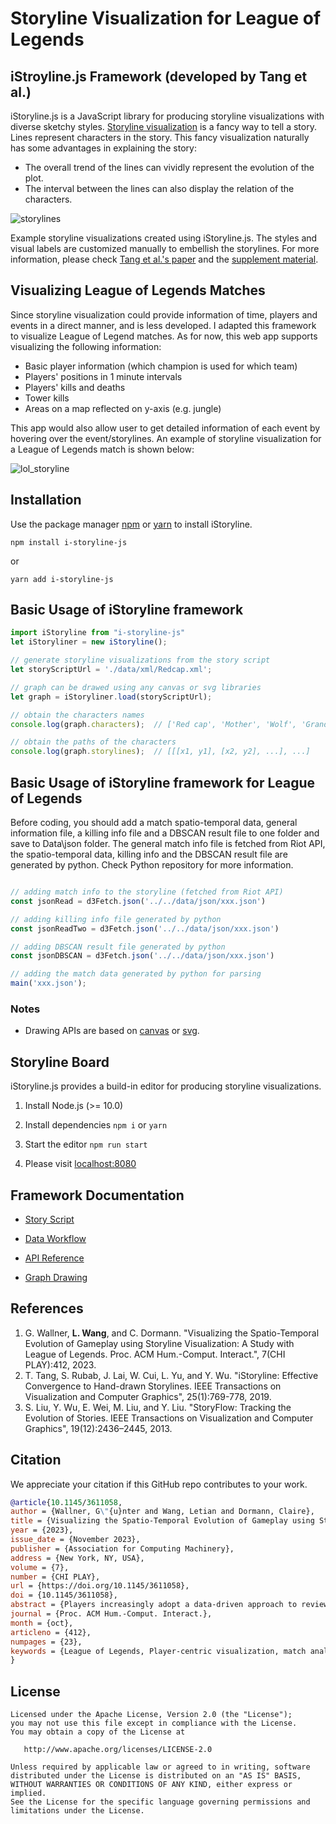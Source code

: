 # Storyline Visualization for League of Legends

## iStroyline.js Framework (developed by Tang et al.)
iStoryline.js is a JavaScript library for producing storyline visualizations with diverse sketchy styles. [Storyline visualization](https://xkcd.com/657/) is a fancy way to tell a story. Lines represent characters in the story. This fancy visualization naturally has some advantages in explaining the story:

- The overall trend of the lines can vividly represent the evolution of the plot.
- The interval between the lines can also display the relation of the characters.

![storylines](https://user-images.githubusercontent.com/18184786/88198333-2cea9600-cc76-11ea-83fa-bbf2676fc61d.png)

Example storyline visualizations created using iStoryline.js. The styles and visual labels are customized manually to embellish the storylines.
For more information, please check [Tang et al.'s paper](http://www.tantang.org/publication/2018_infovis_istoryline/2018_infovis_istoryline.pdf) and the [supplement material](https://istoryline.github.io/).

## Visualizing League of Legends Matches

Since storyline visualization could provide information of time, players and events in a direct manner, and is less developed. I adapted this framework to visualize League of Legend matches.
As for now, this web app supports visualizing the following information:
- Basic player information (which champion is used for which team)
- Players' positions in 1 minute intervals
- Players' kills and deaths
- Tower kills
- Areas on a map reflected on y-axis (e.g. jungle)

This app would also allow user to get detailed information of each event by hovering over the event/storylines.
An example of storyline visualization for a League of Legends match is shown below:

![lol_storyline](https://i.postimg.cc/pL21zGDM/Legend.jpg)

## Installation

Use the package manager [npm](https://docs.npmjs.com/cli/install) or [yarn](https://yarnpkg.com/lang/en/docs/cli/add/) to install iStoryline.

```Shell
npm install i-storyline-js
```

or

```Shell
yarn add i-storyline-js
```

## Basic Usage of iStoryline framework

```JavaScript
import iStoryline from "i-storyline-js"
let iStoryliner = new iStoryline();

// generate storyline visualizations from the story script
let storyScriptUrl = './data/xml/Redcap.xml';

// graph can be drawed using any canvas or svg libraries
let graph = iStoryliner.load(storyScriptUrl);

// obtain the characters names
console.log(graph.characters);  // ['Red cap', 'Mother', 'Wolf', 'GrandMa']

// obtain the paths of the characters
console.log(graph.storylines);  // [[[x1, y1], [x2, y2], ...], ...]
```

## Basic Usage of iStoryline framework for League of Legends

Before coding, you should add a match spatio-temporal data, general information file, a killing info file and a DBSCAN result file to one folder and save to Data\json folder. 
The general match info file is fetched from Riot API, the spatio-temporal data, killing info and the DBSCAN result file are generated by python.
Check Python repository for more information.

```JavaScript

// adding match info to the storyline (fetched from Riot API)
const jsonRead = d3Fetch.json('../../data/json/xxx.json')

// adding killing info file generated by python
const jsonReadTwo = d3Fetch.json('../../data/json/xxx.json') 

// adding DBSCAN result file generated by python
const jsonDBSCAN = d3Fetch.json('../../data/json/xxx.json')

// adding the match data generated by python for parsing
main('xxx.json');


```

### Notes

- Drawing APIs are based on [canvas](https://www.w3schools.com/html/html5_canvas.asp) or [svg](https://www.w3schools.com/html/html5_svg.asp).

## Storyline Board

iStoryline.js provides a build-in editor for producing storyline visualizations.

1. Install Node.js (>= 10.0)

2. Install dependencies `npm i` or `yarn`

3. Start the editor `npm run start`

4. Please visit [localhost:8080](http://localhost:8080)

## Framework Documentation

- [Story Script](https://github.com/tangtan/iStoryline.js/wiki/Story-Script)

- [Data Workflow](https://github.com/tangtan/iStoryline.js/wiki/Data-Workflow)

- [API Reference](https://github.com/tangtan/iStoryline.js/wiki/API-Reference)

- [Graph Drawing](https://github.com/tangtan/iStoryline.js/wiki/Graph-Drawing)

## References

1. G. Wallner, **L. Wang**, and C. Dormann. "Visualizing the Spatio-Temporal Evolution of Gameplay using Storyline Visualization: A Study with League of Legends. Proc. ACM Hum.-Comput. Interact.", 7(CHI PLAY):412, 2023.
2. T. Tang, S. Rubab, J. Lai, W. Cui, L. Yu, and Y. Wu. "iStoryline: Effective Convergence to Hand-drawn Storylines. IEEE Transactions on Visualization and Computer Graphics", 25(1):769-778, 2019.
3. S. Liu, Y. Wu, E. Wei, M. Liu, and Y. Liu. "StoryFlow: Tracking the Evolution of Stories. IEEE Transactions on Visualization and Computer Graphics", 19(12):2436–2445, 2013.

## Citation

We appreciate your citation if this GitHub repo contributes to your work.

```bib
@article{10.1145/3611058,
author = {Wallner, G\"{u}nter and Wang, Letian and Dormann, Claire},
title = {Visualizing the Spatio-Temporal Evolution of Gameplay using Storyline Visualization: A Study with League of Legends},
year = {2023},
issue_date = {November 2023},
publisher = {Association for Computing Machinery},
address = {New York, NY, USA},
volume = {7},
number = {CHI PLAY},
url = {https://doi.org/10.1145/3611058},
doi = {10.1145/3611058},
abstract = {Players increasingly adopt a data-driven approach to review and improve their gaming skills. In the wake of this, spatio-temporal visualizations gained popularity but remain challenging to design. Storyline visualizations are unique in the way they integrate time and location information into a single view to show how entity relationships develop over time. We adopt the storyline visualization technique to summarize gameplay for the purpose of post-play review. We demonstrate the method by applying it to League of Legends matches and evaluated it with 39 players of the game in a task-based online study using the triad framework for spatio-temporal queries by Peuquet. Results indicate that players responded positively to the approach and could, by and large, solve tasks well but that time-based tasks proved most challenging and least efficient to solve. Based on our findings, we reflect on possibilities for enhancing the design of storyline visualizations for game-related data analysis.},
journal = {Proc. ACM Hum.-Comput. Interact.},
month = {oct},
articleno = {412},
numpages = {23},
keywords = {League of Legends, Player-centric visualization, match analysis, storyline visualization}
}
```

## License

    Licensed under the Apache License, Version 2.0 (the "License");
    you may not use this file except in compliance with the License.
    You may obtain a copy of the License at

       http://www.apache.org/licenses/LICENSE-2.0

    Unless required by applicable law or agreed to in writing, software
    distributed under the License is distributed on an "AS IS" BASIS,
    WITHOUT WARRANTIES OR CONDITIONS OF ANY KIND, either express or implied.
    See the License for the specific language governing permissions and
    limitations under the License.
